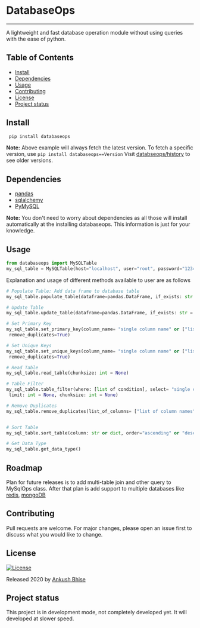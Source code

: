 # DatabaseOps

---

A lightweight and fast database operation module without using queries with the ease of python.

## Table of Contents

- [Install](#install)
- [Dependencies](#Dependencies)
- [Usage](#usage)
- [Contributing](#Contributing)
- [License](#license)
- [Project status](#Project-status)


## Install

``` python
 pip install databaseops
```

**Note:** Above example will always fetch the latest version. To fetch a specific version, use `pip install
 databaseops==Version`
Visit [databseops/history](https://pypi.org/project/databaseops/#history) to see older versions.

## Dependencies
- [pandas](https://pandas.pydata.org/pandas-docs/stable/index.html)
- [sqlalchemy](https://www.sqlalchemy.org/)
- [PyMySQL](https://pymysql.readthedocs.io/en/latest/#)

**Note:** You don't need to worry about dependencies as all those will install automatically 
at the installing databaseops. This information is just for your knowledge. 

## Usage

``` python
from databaseops import MySQLTable
my_sql_table = MySQLTable(host="localhost", user="root", password="1234", db_name="Test", table_name="Test_table")
```

Explanation and usage of different methods available to user are as follows
``` python
# Populate Table: Add data frame to database table
my_sql_table.populate_table(dataframe=pandas.DataFrame, if_exists: str = 'append')

# Update Table
my_sql_table.update_table(dataframe=pandas.DataFrame, if_exists: str = 'append')

# Set Primary Key
my_sql_table.set_primary_key(column_name= "single column name" or ["list of column names"],
 remove_duplicates=True) 

# Set Unique Keys
my_sql_table.set_unique_keys(column_name= "single column name" or ["list of column names"],
 remove_duplicates=True)

# Read Table
my_sql_table.read_table(chunksize: int = None)

# Table Filter
my_sql_table.table_filter(where: [list of condition], select= "single column name" or ["list of column names"],
 limit: int = None, chunksize: int = None)

# Remove Duplicates
my_sql_table.remove_duplicates(list_of_columns= ["list of column names"])


# Sort Table
my_sql_table.sort_table(column: str or dict, order="ascending" or "descending")

# Get Data Type
my_sql_table.get_data_type()
```

## Roadmap

Plan for future releases is to add multi-table join and other query to MySqlOps class.
After that plan is add support to multiple databases like [redis](https://redis.io/), 
[mongoDB](https://www.mongodb.com/what-is-mongodb)


## Contributing
Pull requests are welcome.
For major changes, please open an issue first to discuss what you would like to change.

## License

[![License](https://img.shields.io/badge/license-MIT-blue.svg)](/LICENSE)

Released 2020 by [Ankush Bhise](https://github.com/AnkushBhise)

## Project status
This project is in development mode, not completely developed yet.
It will developed at slower speed.